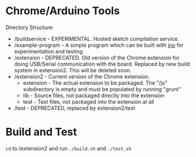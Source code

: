 Chrome/Arduino Tools
====================

Directory Structure:
- /buildservice - EXPERIMENTAL. Hosted sketch compilation service.
- /example-program - A simple program which can be built with [ino](http://inotool.org/) for experimentation and testing.
- /extension - DEPRECATED. Old version of the Chrome extension for doing USB/Serial communication with the board.  Replaced by new build system in extension2. This will be deleted soon.
- /extension2 - Current version of the Chrome extension.
  - extension - The actual extension to be packaged.  The "/js" subdirectory is empty and must be populated by running "grunt"
  - lib - Source files, not packaged directly into the extension
  - test - Test files, not packaged into the extension at all
- /test - DEPRECATED, replaced by extension2/test


Build and Test
==============

`cd` to /extension2 and run `./build.sh` and `./test.sh`


